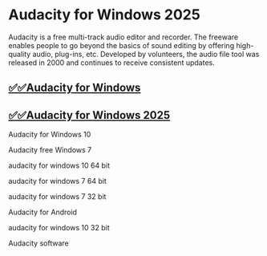 # Audacity for Windows 2025

Audacity is a free multi-track audio editor and recorder. The freeware enables people to go beyond the basics of sound editing by offering high-quality audio, plug-ins, etc. Developed by volunteers, the audio file tool was released in 2000 and continues to receive consistent updates.

## [✅✅Audacity for Windows](https://tinyurl.com/yeymmbrt)

## [✅✅Audacity for Windows 2025](https://tinyurl.com/yeymmbrt)

Audacity for Windows 10

Audacity free Windows 7

 audacity for windows 10 64 bit

 audacity for windows 7 64 bit

 audacity for windows 7 32 bit

Audacity for Android

 audacity for windows 10 32 bit

Audacity software
